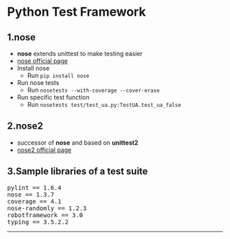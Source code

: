 # Python Test Framework

## 1.nose
- **nose** extends unittest to make testing easier
- [nose official page](http://nose.readthedocs.io/en/latest/)
- Install nose
  - Run `pip install nose`
- Run nose tests
  - Run `nosetests --with-coverage --cover-erase`
- Run specific test function
  - Run `nosetests test/test_ua.py:TestUA.test_ua_false`

## 2.nose2
- successor of **nose** and based on **unittest2**
- [nose2 official page](http://nose2.readthedocs.io/en/latest/)

## 3.Sample libraries of a test suite
<pre>pylint == 1.6.4
nose == 1.3.7
coverage == 4.1
nose-randomly == 1.2.3
robotframework == 3.0
typing == 3.5.2.2
</pre>

---
